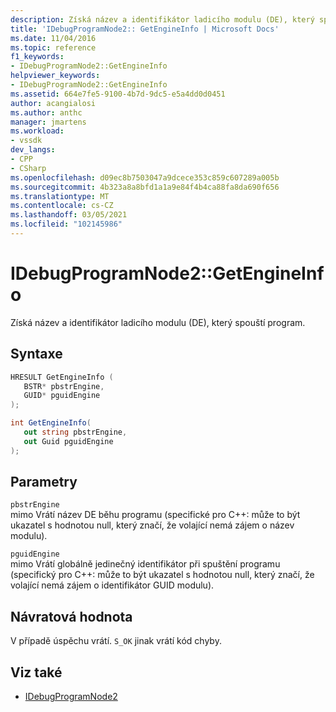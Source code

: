 ```yaml
---
description: Získá název a identifikátor ladicího modulu (DE), který spouští program.
title: 'IDebugProgramNode2:: GetEngineInfo | Microsoft Docs'
ms.date: 11/04/2016
ms.topic: reference
f1_keywords:
- IDebugProgramNode2::GetEngineInfo
helpviewer_keywords:
- IDebugProgramNode2::GetEngineInfo
ms.assetid: 664e7fe5-9100-4b7d-9dc5-e5a4dd0d0451
author: acangialosi
ms.author: anthc
manager: jmartens
ms.workload:
- vssdk
dev_langs:
- CPP
- CSharp
ms.openlocfilehash: d09ec8b7503047a9dcece353c859c607289a005b
ms.sourcegitcommit: 4b323a8a8bfd1a1a9e84f4b4ca88fa8da690f656
ms.translationtype: MT
ms.contentlocale: cs-CZ
ms.lasthandoff: 03/05/2021
ms.locfileid: "102145986"
---
```

# <a name="idebugprogramnode2getengineinfo"></a>IDebugProgramNode2::GetEngineInfo
Získá název a identifikátor ladicího modulu (DE), který spouští program.

## <a name="syntax"></a>Syntaxe

```cpp
HRESULT GetEngineInfo ( 
   BSTR* pbstrEngine,
   GUID* pguidEngine
);
```

```csharp
int GetEngineInfo(
   out string pbstrEngine,
   out Guid pguidEngine
);
```

## <a name="parameters"></a>Parametry
`pbstrEngine`\
mimo Vrátí název DE běhu programu (specifické pro C++: může to být ukazatel s hodnotou null, který značí, že volající nemá zájem o název modulu).

`pguidEngine`\
mimo Vrátí globálně jedinečný identifikátor při spuštění programu (specifický pro C++: může to být ukazatel s hodnotou null, který značí, že volající nemá zájem o identifikátor GUID modulu).

## <a name="return-value"></a>Návratová hodnota
 V případě úspěchu vrátí. `S_OK` jinak vrátí kód chyby.

## <a name="see-also"></a>Viz také
- [IDebugProgramNode2](../../../extensibility/debugger/reference/idebugprogramnode2.md)
